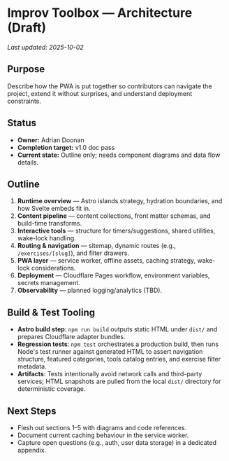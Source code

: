 # Improv Toolbox — Architecture (Draft)

_Last updated: 2025-10-02_

## Purpose

Describe how the PWA is put together so contributors can navigate the project, extend it without surprises, and understand deployment constraints.

## Status

- **Owner:** Adrian Doonan
- **Completion target:** v1.0 doc pass
- **Current state:** Outline only; needs component diagrams and data flow details.

## Outline

1. **Runtime overview** — Astro islands strategy, hydration boundaries, and how Svelte embeds fit in.
2. **Content pipeline** — content collections, front matter schemas, and build-time transforms.
3. **Interactive tools** — structure for timers/suggestions, shared utilities, wake-lock handling.
4. **Routing & navigation** — sitemap, dynamic routes (e.g., `/exercises/[slug]`), and filter drawers.
5. **PWA layer** — service worker, offline assets, caching strategy, wake-lock considerations.
6. **Deployment** — Cloudflare Pages workflow, environment variables, secrets management.
7. **Observability** — planned logging/analytics (TBD).

## Build & Test Tooling

- **Astro build step**: `npm run build` outputs static HTML under `dist/` and prepares Cloudflare adapter bundles.
- **Regression tests**: `npm test` orchestrates a production build, then runs Node's test runner against generated HTML to assert navigation structure, featured categories, tools catalog entries, and exercise filter metadata.
- **Artifacts**: Tests intentionally avoid network calls and third-party services; HTML snapshots are pulled from the local `dist/` directory for deterministic coverage.

## Next Steps

- Flesh out sections 1–5 with diagrams and code references.
- Document current caching behaviour in the service worker.
- Capture open questions (e.g., auth, user data storage) in a dedicated appendix.

